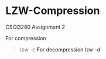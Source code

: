# LZW-Compression
CSCI3280 Assignment 2

For compression
> lzw –c <lzw filename> <a list of files> 
For decompression
> lzw –d <lzw filename>

